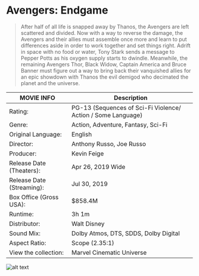 # Avengers: Endgame
> After half of all life is snapped away by Thanos, the Avengers are left scattered and divided. Now with a way to reverse the damage, the Avengers and their allies must assemble once more and learn to put differences aside in order to work together and set things right. Adrift in space with no food or water, Tony Stark sends a message to Pepper Potts as his oxygen supply starts to dwindle. Meanwhile, the remaining Avengers Thor, Black Widow, Captain America and Bruce Banner must figure out a way to bring back their vanquished allies for an epic showdown with Thanos the evil demigod who decimated the planet and the universe.

| MOVIE INFO | Description |
| ----------- | ----------- |
| Rating: | PG-13 (Sequences of Sci-Fi Violence/ Action / Some Language) |
| Genre: | Action, Adventure, Fantasy, Sci-Fi |
| Original Language: | English |
| Director: | Anthony Russo, Joe Russo |
| Producer: | Kevin Feige |
| Release Date (Theaters): | Apr 26, 2019  Wide |
| Release Date (Streaming): | Jul 30, 2019 |
| Box Office (Gross USA): | $858.4M |
| Runtime: | 3h 1m |
| Distributor: | Walt Disney |
| Sound Mix: | Dolby Atmos, DTS, SDDS, Dolby Digital |
| Aspect Ratio: | Scope (2.35:1) |
| View the collection: | Marvel Cinematic Universe |

![alt text](image.jpg)
